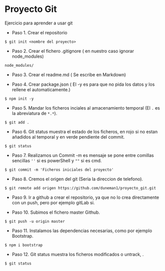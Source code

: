 # Proyecto Git #

Ejercicio para aprender a usar git

- Paso 1. Crear el repositorio

```shell
$ git init <nombre del proyecto>
```

- Paso 2. Crear el fichero .gitignore ( en nuestro caso ignorar node_modules)

```
node_modules/
```

- Paso 3. Crear el readme.md ( Se escribe en Markdown)

- Paso 4. Crear package.json ( El -y es para que no pida los datos y los rellene el automaticamente.)

```shell
$ npm init -y
```

- Paso 5. Mandar los ficheros inciales al amacenamiento temporal (El `.` es la abreviatura de `*.*`).

```shell
$ git add .
```

- Paso 6. Git status muestra el estado de los ficheros, en rojo si no estan añadidos al temporal y en verde pendiente del commit.

```shell
$ git status
```

- Paso 7. Realizamos un Commit -m es mensaje se pone entre comillas sencillas `''` si es powerShell y `""` si es cmd.

```shell
$ git commit -m 'Ficheros iniciales del proyecto'
```

- Paso 8. Cremos el origen del git (Seria la direccion de telefono).

```shell
$ git remote add origen https://github.com/duneman1/proyecto_git.git
```

- Paso 9. Ir a github a crear el repositorio, ya que no lo crea directamente con un push, pero por ejemplo gitLab si.

- Paso 10. Subimos el fichero master Github.

```shell
$ git push -u origin master
```
- Paso 11. Instalamos  las dependencias necesarias, como por ejemplo Bootstrap.

```shell
$ npm i bootstrap
```
- Paso 12. Git status muestra los ficheros modificados o untrack, .

```
$ git status
```
